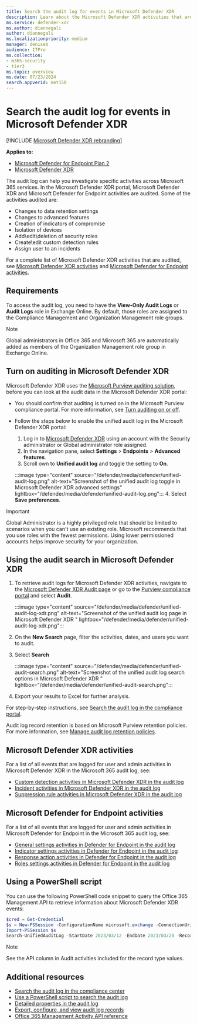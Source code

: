 ```yaml
---
title: Search the audit log for events in Microsoft Defender XDR
description: Learn about the Microsoft Defender XDR activities that are logged in the Microsoft 365 audit log.
ms.service: defender-xdr
ms.author: diannegali
author: diannegali
ms.localizationpriority: medium
manager: deniseb
audience: ITPro
ms.collection: 
- m365-security
- tier3
ms.topic: overview
ms.date: 07/23/2024
search.appverid: met150
---
```


# Search the audit log for events in Microsoft Defender XDR

[!INCLUDE [Microsoft Defender XDR rebranding](../includes/microsoft-defender.md)]

**Applies to:**

- [Microsoft Defender for Endpoint Plan 2](/defender-endpoint/microsoft-defender-endpoint)
- [Microsoft Defender XDR](microsoft-365-defender.md)

The audit log can help you investigate specific activities across Microsoft 365 services. In the Microsoft Defender XDR portal, Microsoft Defender XDR and Microsoft Defender for Endpoint activities are audited. Some of the activities audited are:

- Changes to data retention settings
- Changes to advanced features
- Creation of indicators of compromise
- Isolation of devices
- Add\edit\deletion of security roles
- Create\edit custom detection rules
- Assign user to an incidents

For a complete list of Microsoft Defender XDR activities that are audited, see [Microsoft Defender XDR activities](#microsoft-defender-xdr-activities) and [Microsoft Defender for Endpoint activities](#microsoft-defender-for-endpoint-activities).

## Requirements

To access the audit log, you need to have the **View-Only Audit Logs** or **Audit Logs** role in Exchange Online. By default, those roles are assigned to the Compliance Management and Organization Management role groups.

> [!NOTE]
> Global administrators in Office 365 and Microsoft 365 are automatically added as members of the Organization Management role group in Exchange Online.

## Turn on auditing in Microsoft Defender XDR

Microsoft Defender XDR uses the [Microsoft Purview auditing solution](/purview/audit-solutions-overview), before you can look at the audit data in the Microsoft Defender XDR portal:

- You should confirm that auditing is turned on in the Microsoft Purview compliance portal. For more information, see [Turn auditing on or off](/purview/audit-log-enable-disable).

- Follow the steps below to enable the unified audit log in the Microsoft Defender XDR portal:
    1. Log in to [Microsoft Defender XDR](https://security.microsoft.com/homepage) using an account with the Security administrator or Global administrator role assigned.
    2. In the navigation pane, select **Settings** \> **Endpoints** \> **Advanced features**.
    3. Scroll own to **Unified audit log** and toggle the setting to **On**.

   :::image type="content" source="/defender/media/defender/unified-audit-log.png" alt-text="Screenshot of the unified audit log toggle in Microsoft Defender XDR advanced settings" lightbox="/defender/media/defender/unified-audit-log.png":::
    4. Select **Save preferences**.

> [!IMPORTANT]
> Global Administrator is a highly privileged role that should be limited to scenarios when you can't use an existing role. Microsoft recommends that you use roles with the fewest permissions. Using lower permissioned accounts helps improve security for your organization.

## Using the audit search in Microsoft Defender XDR

1. To retrieve audit logs for Microsoft Defender XDR activities, navigate to the [Microsoft Defender XDR Audit page](https://security.microsoft.com/auditlogsearch) or go to the [Purview compliance portal](https://compliance.microsoft.com) and select **Audit**.

   :::image type="content" source="/defender/media/defender/unified-audit-log-xdr.png" alt-text="Screenshot of the unified audit log page in Microsoft Defender XDR " lightbox="/defender/media/defender/unified-audit-log-xdr.png":::

2. On the **New Search** page, filter the activities, dates, and users you want to audit.
3. Select **Search**

   :::image type="content" source="/defender/media/defender/unified-audit-search.png" alt-text="Screenshot of the unified audit log search options in Microsoft Defender XDR " lightbox="/defender/media/defender/unified-audit-search.png":::

4. Export your results to Excel for further analysis.

For step-by-step instructions, see [Search the audit log in the compliance portal](/purview/audit-new-search).

Audit log record retention is based on Microsoft Purview retention policies. For more information, see [Manage audit log retention policies](/purview/audit-log-retention-policies).

## Microsoft Defender XDR activities

For a list of all events that are logged for user and admin activities in Microsoft Defender XDR in the Microsoft 365 audit log, see:

- [Custom detection activities in Microsoft Defender XDR in the audit log](/purview/audit-log-activities#microsoft-defender-xdr-custom-detection-activities)
- [Incident activities in Microsoft Defender XDR in the audit log](/purview/audit-log-activities#microsoft-defender-xdr-custom-detection-activities)
- [Suppression rule activities in Microsoft Defender XDR in the audit log](/purview/audit-log-activities#microsoft-defender-xdr-suppression-rule-activities)

## Microsoft Defender for Endpoint activities

For a list of all events that are logged for user and admin activities in Microsoft Defender for Endpoint in the Microsoft 365 audit log, see:

- [General settings activities in Defender for Endpoint in the audit log](/purview/audit-log-activities#microsoft-defender-for-endpoint-general-settings-activities)
- [Indicator settings activities in Defender for Endpoint in the audit log](/purview/audit-log-activities#microsoft-defender-for-endpoint-indicator-settings-activities)
- [Response action activities in Defender for Endpoint in the audit log](/purview/audit-log-activities#microsoft-defender-for-endpoint-reponse-actions-activities)
- [Roles settings activities in Defender for Endpoint in the audit log](/purview/audit-log-activities#microsoft-defender-for-endpoint-roles-settings-activities)

## Using a PowerShell script

You can use the following PowerShell code snippet to query the Office 365 Management API to retrieve information about Microsoft Defender XDR events:

```PowerShell
$cred = Get-Credential
$s = New-PSSession -ConfigurationName microsoft.exchange -ConnectionUri https://outlook.office365.com/powershell-liveid/ -Credential $cred -Authentication Basic -AllowRedirection 
Import-PSSession $s
Search-UnifiedAuditLog -StartDate 2023/03/12 -EndDate 2023/03/20 -RecordType <ID>
```

>[!NOTE]
> See the API column in Audit activities included for the record type values.

## Additional resources

- [Search the audit log in the compliance center](/purview/audit-new-search)
- [Use a PowerShell script to search the audit log](/purview/audit-log-search-script)
- [Detailed properties in the audit log](/purview/audit-log-detailed-properties)
- [Export, configure, and view audit log records](/purview/audit-log-export-records)
- [Office 365 Management Activity API reference](/office/office-365-management-api/office-365-management-activity-api-reference)
